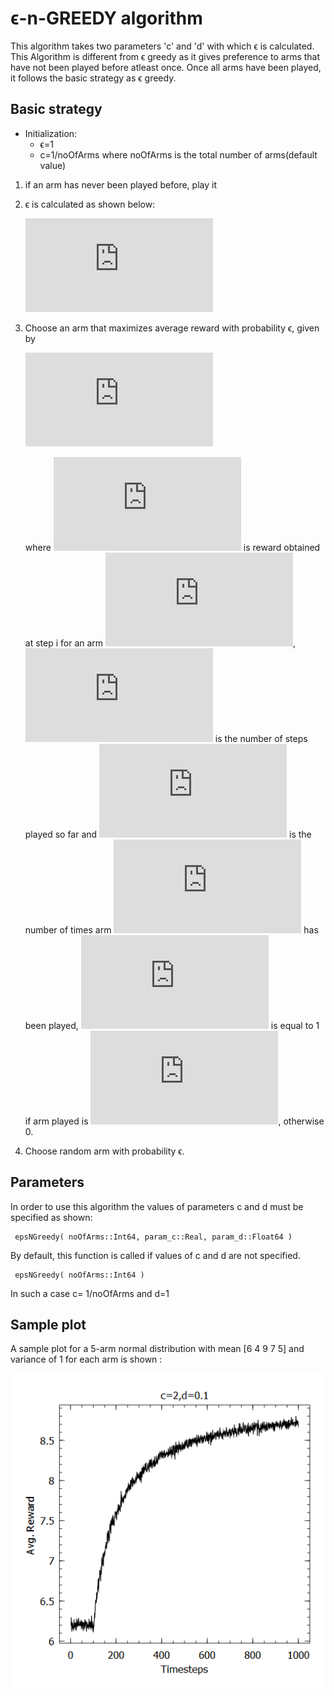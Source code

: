 # ϵ-n-GREEDY algorithm
This algorithm takes two parameters 'c' and 'd' with which ϵ is calculated. This Algorithm is different from ϵ greedy as it gives preference to arms that have not been played before atleast once. Once all arms have been played, it follows the basic strategy as ϵ greedy.
## Basic strategy
* Initialization:
   * ϵ=1
   * c=1/noOfArms where noOfArms is the total number of arms(default value)

1. if an arm has never been played before, play it
2. ϵ is calculated as shown below:

     ![](https://latex.codecogs.com/gif.latex?min%28%201%2C%20%28c*noOfArms%29/%28d*noOfSteps%29%20%29)

3. Choose an arm that maximizes average reward with probability ϵ, given by


   ![first equation](https://latex.codecogs.com/gif.latex?%5Cfrac%7B%5Csum_%7Bi%3D1%7D%5E%7Bt%7D%20R_i.1_a%7D%7Bn_a%7D)


   where ![eqn two](https://latex.codecogs.com/gif.latex?R_i) is reward obtained at step i for an arm ![](https://latex.codecogs.com/gif.latex?a), ![](https://latex.codecogs.com/gif.latex?t) is the number of steps played so far and ![eqn three](https://latex.codecogs.com/gif.latex?n_a) is the number of times arm ![](https://latex.codecogs.com/gif.latex?a) has been played, ![](https://latex.codecogs.com/gif.latex?1_a) is equal to 1 if arm played is ![](https://latex.codecogs.com/gif.latex?a), otherwise 0.

4. Choose random arm with probability ϵ.
## Parameters
In order to use this algorithm the values of parameters c and d must be specified as shown:

     epsNGreedy( noOfArms::Int64, param_c::Real, param_d::Float64 )

By default, this function is called if values of c and d are not specified.

     epsNGreedy( noOfArms::Int64 )

In such a case c= 1/noOfArms and d=1
## Sample plot
A sample plot for a 5-arm normal distribution with mean [6 4 9 7 5] and variance of 1 for each arm is shown :

![](https://github.com/UmaArunachalam8/Bandits.jl/blob/master/figures/epsilonngreedy20.1.png)
